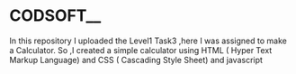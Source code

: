# CODSOFT__
In this repository I uploaded the Level1 Task3 ,here I was assigned to make a Calculator. So ,I created a simple calculator using HTML ( Hyper Text Markup Language) and CSS ( Cascading Style Sheet) and javascript
